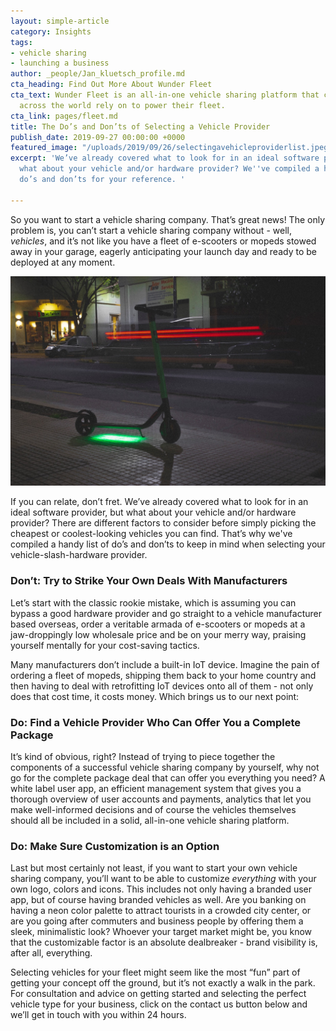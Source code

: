 ```yaml
---
layout: simple-article
category: Insights
tags:
- vehicle sharing
- launching a business
author: _people/Jan_kluetsch_profile.md
cta_heading: Find Out More About Wunder Fleet
cta_text: Wunder Fleet is an all-in-one vehicle sharing platform that companies all
  across the world rely on to power their fleet.
cta_link: pages/fleet.md
title: The Do’s and Don’ts of Selecting a Vehicle Provider
publish_date: 2019-09-27 00:00:00 +0000
featured_image: "/uploads/2019/09/26/selectingavehicleproviderlist.jpeg"
excerpt: 'We’ve already covered what to look for in an ideal software provider, but
  what about your vehicle and/or hardware provider? We''ve compiled a handy list of
  do’s and don’ts for your reference. '

---
```

So you want to start a vehicle sharing company. That’s great news! The only problem is, you can’t start a vehicle sharing company without - well, _vehicles_, and it’s not like you have a fleet of e-scooters or mopeds stowed away in your garage, eagerly anticipating your launch day and ready to be deployed at any moment.

![](/uploads/2019/09/26/selectingavehicleproviderbody.jpg)

If you can relate, don’t fret. We’ve already covered what to look for in an ideal software provider, but what about your vehicle and/or hardware provider? There are different factors to consider before simply picking the cheapest or coolest-looking vehicles you can find. That’s why we've compiled a handy list of do’s and don’ts to keep in mind when selecting your vehicle-slash-hardware provider.

### Don’t: Try to Strike Your Own Deals With Manufacturers

Let’s start with the classic rookie mistake, which is assuming you can bypass a good hardware provider and go straight to a vehicle manufacturer based overseas, order a veritable armada of e-scooters or mopeds at a jaw-droppingly low wholesale price and be on your merry way, praising yourself mentally for your cost-saving tactics.

Many manufacturers don’t include a built-in IoT device. Imagine the pain of ordering a fleet of mopeds, shipping them back to your home country and then having to deal with retrofitting IoT devices onto all of them - not only does that cost time, it costs money. Which brings us to our next point:

### Do: Find a Vehicle Provider Who Can Offer You a Complete Package

It’s kind of obvious, right? Instead of trying to piece together the components of a successful vehicle sharing company by yourself, why not go for the complete package deal that can offer you everything you need? A white label user app, an efficient management system that gives you a thorough overview of user accounts and payments, analytics that let you make well-informed decisions and of course the vehicles themselves should all be included in a solid, all-in-one vehicle sharing platform.

### Do: Make Sure Customization is an Option

Last but most certainly not least, if you want to start your own vehicle sharing company, you’ll want to be able to customize _everything_ with your own logo, colors and icons. This includes not only having a branded user app, but of course having branded vehicles as well. Are you banking on having a neon color palette to attract tourists in a crowded city center, or are you going after commuters and business people by offering them a sleek, minimalistic look? Whoever your target market might be, you know that the customizable factor is an absolute dealbreaker - brand visibility is, after all, everything.

Selecting vehicles for your fleet might seem like the most “fun” part of getting your concept off the ground, but it’s not exactly a walk in the park. For consultation and advice on getting started and selecting the perfect vehicle type for your business, click on the contact us button below and we’ll get in touch with you within 24 hours.